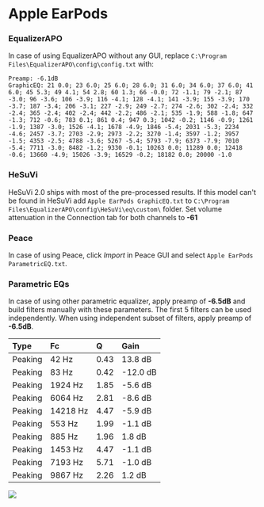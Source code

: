 # Apple EarPods

### EqualizerAPO
In case of using EqualizerAPO without any GUI, replace `C:\Program Files\EqualizerAPO\config\config.txt`
with:
```
Preamp: -6.1dB
GraphicEQ: 21 0.0; 23 6.0; 25 6.0; 28 6.0; 31 6.0; 34 6.0; 37 6.0; 41 6.0; 45 5.3; 49 4.1; 54 2.8; 60 1.3; 66 -0.0; 72 -1.1; 79 -2.1; 87 -3.0; 96 -3.6; 106 -3.9; 116 -4.1; 128 -4.1; 141 -3.9; 155 -3.9; 170 -3.7; 187 -3.4; 206 -3.1; 227 -2.9; 249 -2.7; 274 -2.6; 302 -2.4; 332 -2.4; 365 -2.4; 402 -2.4; 442 -2.2; 486 -2.1; 535 -1.9; 588 -1.8; 647 -1.3; 712 -0.6; 783 0.1; 861 0.4; 947 0.3; 1042 -0.2; 1146 -0.9; 1261 -1.9; 1387 -3.0; 1526 -4.1; 1678 -4.9; 1846 -5.4; 2031 -5.3; 2234 -4.6; 2457 -3.7; 2703 -2.9; 2973 -2.2; 3270 -1.4; 3597 -1.2; 3957 -1.5; 4353 -2.5; 4788 -3.6; 5267 -5.4; 5793 -7.9; 6373 -7.9; 7010 -5.4; 7711 -3.0; 8482 -1.2; 9330 -0.1; 10263 0.0; 11289 0.0; 12418 -0.6; 13660 -4.9; 15026 -3.9; 16529 -0.2; 18182 0.0; 20000 -1.0
```

### HeSuVi
HeSuVi 2.0 ships with most of the pre-processed results. If this model can't be found in HeSuVi add
`Apple EarPods GraphicEQ.txt` to `C:\Program Files\EqualizerAPO\config\HeSuVi\eq\custom\` folder.
Set volume attenuation in the Connection tab for both channels to **-61**

### Peace
In case of using Peace, click *Import* in Peace GUI and select `Apple EarPods ParametricEQ.txt`.

### Parametric EQs
In case of using other parametric equalizer, apply preamp of **-6.5dB** and build filters manually
with these parameters. The first 5 filters can be used independently.
When using independent subset of filters, apply preamp of **-6.5dB**.

| Type    | Fc       |    Q | Gain     |
|:--------|:---------|:-----|:---------|
| Peaking | 42 Hz    | 0.43 | 13.8 dB  |
| Peaking | 83 Hz    | 0.42 | -12.0 dB |
| Peaking | 1924 Hz  | 1.85 | -5.6 dB  |
| Peaking | 6064 Hz  | 2.81 | -8.6 dB  |
| Peaking | 14218 Hz | 4.47 | -5.9 dB  |
| Peaking | 553 Hz   | 1.99 | -1.1 dB  |
| Peaking | 885 Hz   | 1.96 | 1.8 dB   |
| Peaking | 1453 Hz  | 4.47 | -1.1 dB  |
| Peaking | 7193 Hz  | 5.71 | -1.0 dB  |
| Peaking | 9867 Hz  | 2.26 | 1.2 dB   |

![](https://raw.githubusercontent.com/jaakkopasanen/AutoEq/master/results/rtings/avg/Apple%20EarPods/Apple%20EarPods.png)